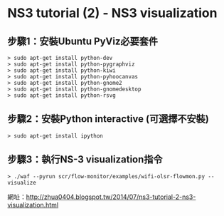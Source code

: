NS3 tutorial (2) - NS3 visualization
=========================

步驟1：安裝Ubuntu PyViz必要套件
---------------
    > sudo apt-get install python-dev 
    > sudo apt-get install python-pygraphviz 
    > sudo apt-get install python-kiwi 
    > sudo apt-get install python-pyhoocanvas
    > sudo apt-get install python-gnome2 
    > sudo apt-get install python-gnomedesktop 
    > sudo apt-get install python-rsvg

步驟2：安裝Python interactive (可選擇不安裝)
---------------
    > sudo apt-get install ipython

步驟3：執行NS-3 visualization指令
---------------
    > ./waf --pyrun scr/flow-monitor/examples/wifi-olsr-flowmon.py --visualize

網址：http://zhua0404.blogspot.tw/2014/07/ns3-tutorial-2-ns3-visualization.html
